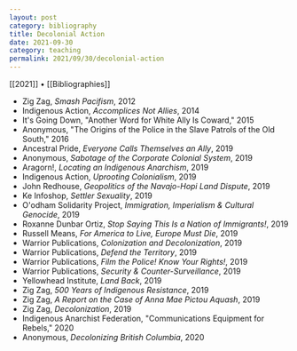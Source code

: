 ```yaml
---
layout: post
category: bibliography
title: Decolonial Action
date: 2021-09-30
category: teaching
permalink: 2021/09/30/decolonial-action
---
```


[[2021]] • [[Bibliographies]]

* Zig Zag, *Smash Pacifism*, 2012
* Indigenous Action, *Accomplices Not Allies*, 2014
* It's Going Down, "Another Word for White Ally Is Coward," 2015
* Anonymous, "The Origins of the Police in the Slave Patrols of the Old South," 2016
* Ancestral Pride, *Everyone Calls Themselves an Ally*, 2019
* Anonymous, *Sabotage of the Corporate Colonial System*, 2019
* Aragorn!, *Locating an Indigenous Anarchism*, 2019
* Indigenous Action, *Uprooting Colonialism*, 2019
* John Redhouse, *Geopolitics of the Navajo-Hopi Land Dispute*, 2019
* Ke Infoshop, *Settler Sexuality*, 2019
* O'odham Solidarity Project, *Immigration, Imperialism & Cultural Genocide*, 2019
* Roxanne Dunbar Ortiz, *Stop Saying This Is a Nation of Immigrants!*, 2019
* Russell Means, *For America to Live, Europe Must Die*, 2019
* Warrior Publications, *Colonization and Decolonization*, 2019
* Warrior Publications, *Defend the Territory*, 2019
* Warrior Publications, *Film the Police! Know Your Rights!*, 2019
* Warrior Publications, *Security & Counter-Surveillance*, 2019
* Yellowhead Institute, *Land Back*, 2019
* Zig Zag, *500 Years of Indigenous Resistance*, 2019
* Zig Zag, *A Report on the Case of Anna Mae Pictou Aquash*, 2019
* Zig Zag, *Decolonization*, 2019
* Indigenous Anarchist Federation, "Communications Equipment for Rebels," 2020
* Anonymous, *Decolonizing British Columbia*, 2020
